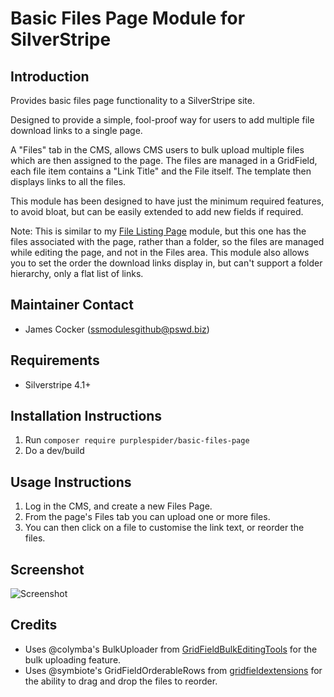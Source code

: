 # Basic Files Page Module for SilverStripe

## Introduction

Provides basic files page functionality to a SilverStripe site. 

Designed to provide a simple, fool-proof way for users to add multiple file download links to a single page.

A "Files" tab in the CMS, allows CMS users to bulk upload multiple files which are then assigned to the page. The files are managed in a GridField, each file item contains a "Link Title" and the File itself. The template then displays links to all the files.

This module has been designed to have just the minimum required features, to avoid bloat, but can be easily extended to add new fields if required.

Note: This is similar to my [File Listing Page](https://github.com/purplespider/silverstripe-file-listing) module, but this one has the files associated with the page, rather than a folder, so the files are managed while editing the page, and not in the Files area. This module also allows you to set the order the download links display in, but can't support a folder hierarchy, only a flat list of links. 

## Maintainer Contact ##
 * James Cocker (ssmodulesgithub@pswd.biz)
 
## Requirements
 * Silverstripe 4.1+
 
## Installation Instructions

1. Run `composer require purplespider/basic-files-page`
2. Do a dev/build

## Usage Instructions
1. Log in the CMS, and create a new Files Page.
2. From the page's Files tab you can upload one or more files.
3. You can then click on a file to customise the link text, or reorder the files.

## Screenshot
![Screenshot](http://pswd.biz/ssmodules/basic-files-page/basic-files-page.png)

## Credits
 * Uses @colymba's BulkUploader from [GridFieldBulkEditingTools](https://github.com/colymba/GridFieldBulkEditingTools) for the bulk uploading feature.
 * Uses @symbiote's GridFieldOrderableRows from [gridfieldextensions](https://github.com/symbiote/silverstripe-gridfieldextensions) for the ability to drag and drop the files to reorder.
